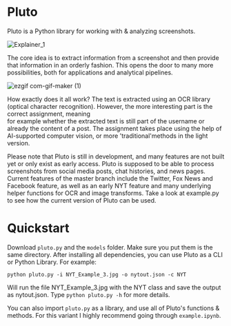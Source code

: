 # Pluto
Pluto is a Python library for working with & analyzing screenshots.

![Explainer_1](https://user-images.githubusercontent.com/60754058/119409979-62be3800-bce8-11eb-9f5c-60d623d065b3.png)

The core idea is to extract information from a screenshot and then provide that information in an orderly fashion. This opens the door to many more possibilities, both for applications and analytical pipelines.

![ezgif com-gif-maker (1)](https://user-images.githubusercontent.com/60754058/129491738-09c28f3e-0b52-49a1-8624-08f0a42bc8cd.gif)

How exactly does it all work? The text is extracted using an OCR library (optical character recognition). However, the more interesting part is the correct assignment, meaning  
for example whether the extracted text is still part of the username or already the content of a post. The assignment takes place using the help of AI-supported computer vision, 
or more 'traditional'methods in the light version.

Please note that Pluto is still in development, and many features are not built yet or only exist as early access. Pluto is supposed to be able to process screenshots from social 
media posts, chat histories, and news pages. Current features of the master branch include the Twitter, Fox News and Facebook feature, as well as an early NYT feature and many 
underlying helper functions for OCR and image transforms. Take a look at example.py to see how the current version of Pluto can be used.

# Quickstart
Download ```pluto.py``` and the ```models``` folder. Make sure you put them is the same directory. After installing all dependencies, you can use Pluto as a CLI or Python Library. For example:

```python pluto.py -i NYT_Example_3.jpg -o nytout.json -c NYT```

Will run the file NYT_Example_3.jpg with the NYT class and save the output as nytout.json. Type ```python pluto.py -h``` for more details.

You can also import ```pluto.py``` as a library, and use all of Pluto's functions & methods. For this variant I highly recommend going through ```example.ipynb```.